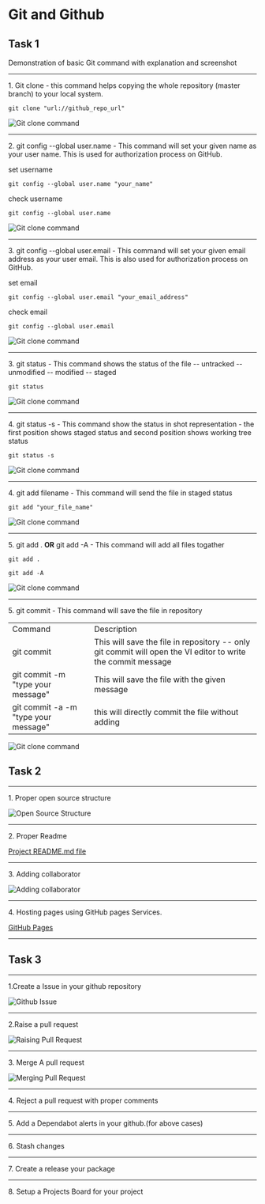 <h1> Git and Github </h1>

<h2> Task 1</h2>
<p>Demonstration of basic Git command with explanation and screenshot</p>
<hr>
<p>1. Git clone - this command helps copying the whole repository (master branch) to your local system.</p>

`git clone "url://github_repo_url"`

![Git clone command](https://github.com/vrundag91/git_commands/blob/master/git-commands-screenshot/git-clone.PNG)

<hr>

<p>2. git config --global user.name - This command will set your given name as your user name. This is used for authorization process on GitHub.</p>

<p>set username</p>

`git config --global user.name "your_name"`

<p>check username</p>

`git config --global user.name`

![Git clone command](https://github.com/vrundag91/git_commands/blob/master/git-commands-screenshot/git-username.PNG)

<hr>

<p>3. git config --global user.email - This command will set your given email address as your user email. This is also used for authorization process on GitHub.</p>

<p>set email</p>

`git config --global user.email "your_email_address"`
<p>check email</p>

`git config --global user.email`

![Git clone command](https://github.com/vrundag91/git_commands/blob/master/git-commands-screenshot/git-useremail.PNG)

<hr>

<p>3. git status - This command shows the status of the file -- untracked -- unmodified -- modified -- staged</p>

`git status`

![Git clone command](https://github.com/vrundag91/git_commands/blob/master/git-commands-screenshot/git-status.PNG)

<hr>

<p>4. git status -s - This command show the status in shot representation - the first position shows staged status and second position shows working tree status</p>

`git status -s`

![Git clone command](https://github.com/vrundag91/git_commands/blob/master/git-commands-screenshot/git-status-short.PNG)

<hr>

<p>4. git add filename - This command will send the file in staged status</p>

`git add "your_file_name"`

![Git clone command](https://github.com/vrundag91/git_commands/blob/master/git-commands-screenshot/git-add-file.PNG)

<hr>

<p>5. git add . <b>OR</b> git add -A - This command will add all files togather</p>

`git add .`

`git add -A`

![Git clone command](https://github.com/vrundag91/git_commands/blob/master/git-commands-screenshot/git-add-all.PNG)

<hr>

<p>5. git commit - This command will save the file in repository</p>

<table>
    <tr>
        <td>Command</td>
        <td>Description</td>
    </tr>
    <tr>
        <td>git commit</td>
        <td>This will save the file in repository -- only git commit will open the VI editor to write the commit message</td>
    </tr>
    <tr>
        <td>git commit -m "type your message"</td>
        <td>This will save the file with the given message</td>
    </tr>
    <tr>
        <td>git commit -a -m "type your message"</td>
        <td>this will directly commit the file without adding</td>
    </tr>
</table>

![Git clone command](https://github.com/vrundag91/git_commands/blob/master/git-commands-screenshot/git-commit.PNG)

<h2>Task 2</h2>
<hr>

<p>1. Proper open source structure</p>

![Open Source Structure](https://github.com/vrundag91/git_commands/blob/new-page/git-commands-screenshot/open-sourse-structure.png)

<hr>

<p>2. Proper Readme</p>

[Project README.md file](https://github.com/vrundag91/git_commands/blob/master/README.md)

<hr>

<p>3. Adding collaborator</p>

![Adding collaborator](https://github.com/vrundag91/git_commands/blob/new-page/git-commands-screenshot/git-collaborator.PNG)

<hr>

<p>4. Hosting pages using GitHub pages Services.</p>

[GitHub Pages](https://vrundag91.github.io/git_commands/)

<hr>

<h2>Task 3</h2>
<hr>

<p>1.Create a Issue in your github repository</p>

![Github Issue](https://github.com/vrundag91/git_commands/blob/new-page/git-commands-screenshot/git-issue.PNG)

<hr>

<p>2.Raise a pull request</p>

![Raising Pull Request](https://github.com/vrundag91/git_commands/blob/new-page/git-commands-screenshot/git-merge-request.PNG)

<hr>

<p>3. Merge A pull request</p>

![Merging Pull Request](https://github.com/vrundag91/git_commands/blob/new-page/git-commands-screenshot/merge-pull-request.PNG)

<hr>

<p>4. Reject a pull request with proper comments</p>



<hr>

<p>5. Add a Dependabot alerts in your github.(for above cases)</p>
<hr>

<p>6. Stash changes</p>
<hr>

<p>7. Create a release your package</p>
<hr>

<p>8. Setup a Projects Board for your project</p>